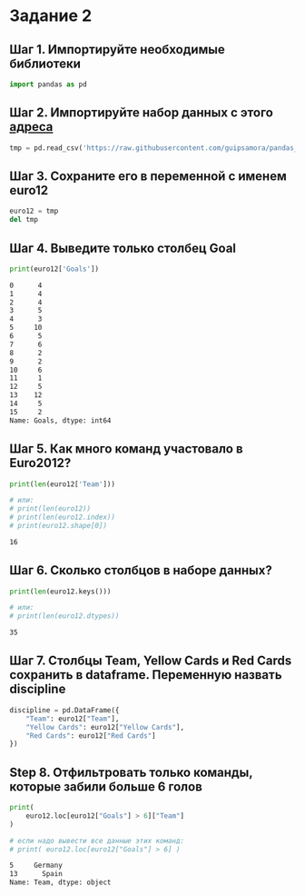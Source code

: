 # Задание 2

## Шаг 1. Импортируйте необходимые библиотеки

```python
import pandas as pd
```

## Шаг 2. Импортируйте набор данных с этого [адреса](https://raw.githubusercontent.com/guipsamora/pandas_exercises/master/02_Filtering_%26_Sorting/Euro12/Euro_2012_stats_TEAM.csv)

```python
tmp = pd.read_csv('https://raw.githubusercontent.com/guipsamora/pandas_exercises/master/02_Filtering_%26_Sorting/Euro12/Euro_2012_stats_TEAM.csv')
```

## Шаг 3. Сохраните его в переменной с именем euro12

```python
euro12 = tmp
del tmp
```

## Шаг 4. Выведите только столбец Goal

```python
print(euro12['Goals'])
```

```txt
0      4
1      4
2      4
3      5
4      3
5     10
6      5
7      6
8      2
9      2
10     6
11     1
12     5
13    12
14     5
15     2
Name: Goals, dtype: int64
```

## Шаг 5. Как много команд участовало в Euro2012?

```python
print(len(euro12['Team']))

# или:
# print(len(euro12))
# print(len(euro12.index))
# print(euro12.shape[0])
```

```txt
16
```

## Шаг 6. Сколько столбцов в наборе данных?

```python
print(len(euro12.keys()))

# или:
# print(len(euro12.dtypes))
```

```txt
35
```

## Шаг 7. Столбцы Team, Yellow Cards и Red Cards сохранить в dataframe. Переменную назвать discipline

```python
discipline = pd.DataFrame({
    "Team": euro12["Team"],
    "Yellow Cards": euro12["Yellow Cards"],
    "Red Cards": euro12["Red Cards"]
})
```

## Step 8. Отфильтровать только команды, которые забили больше 6 голов

```python
print(
    euro12.loc[euro12["Goals"] > 6]["Team"]
)

# если надо вывести все данные этих команд:
# print( euro12.loc[euro12["Goals"] > 6] )
```

```txt
5     Germany
13      Spain
Name: Team, dtype: object
```
